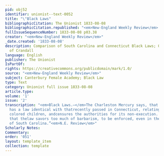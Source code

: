 ```yaml
---
pid: obj52
identifier: unionist--text-0052
title: "\"Black Laws"
bibliographicCitation: The Unionist 1833-08-08
bibliographicCitation.republished: "<em>New-England Weekly Review</em> (not yet researched)"
fullIssueSequenceNumber: 1833-08-08 p03.38
creator: "<em>New-England Weekly Review</em>"
_date.created: '1833-08-08'
description: Comparison of South Carolina and Connecticut Black Laws; Outrage at persecution
  of Crandall
language: English
publisher: The Unionist
IsPartOf: 
rights: https://creativecommons.org/publicdomain/mark/1.0/
source: "<em>New-England Weekly Review</em>"
subject: Canterbury Female Academy; Black Law
type: Text
category: Unionist full issue 1833-08-08
article.type: 
volume: '1'
issue: '2'
transcription: "<em>Black Laws.—</em>The Charleston Mercury says, that South Carolina
  has a law identical with thatrecently passed in Connecticut, relating to instructing
  colored children, andcensures the authorities for its non-execution. It seems, therefore,
  that thelaw savors too much of barbarism, to be enforced, even in the slave holdingState
  of South Carolina.”<em>N.E. Review</em>"
Scholarly Notes: 
Commentary: 
order: '051'
layout: template_item
collection: template
---
```

